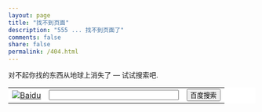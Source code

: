 ```yaml
---
layout: page
title: "找不到页面"
description: "555 ... 找不到页面了"
comments: false
share: false
permalink: /404.html
---  
```


对不起你找的东西从地球上消失了 — 试试搜索吧.

<form action="http://www.baidu.com/baidu" target="_blank">
<table bgcolor="#FFFFFF"><tr><td>
<input name="tn" type="hidden" value="baidu" />
<a href="http://www.baidu.com/"><img src="http://img.baidu.com/img/logo-80px.gif" alt="Baidu" align="bottom" border="0" /></a></td>
<td><input type="text" name="word" size="30" /></td>
<td><input type="submit" value="百度搜索" />
</td></tr></table>
</form>
